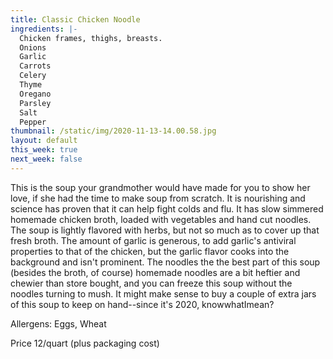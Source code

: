```yaml
---
title: Classic Chicken Noodle
ingredients: |-
  Chicken frames, thighs, breasts.
  Onions
  Garlic
  Carrots
  Celery
  Thyme
  Oregano
  Parsley
  Salt
  Pepper
thumbnail: /static/img/2020-11-13-14.00.58.jpg
layout: default
this_week: true
next_week: false
---
```

This is the soup your grandmother would have made for you to show her love, if she had the time to make soup from scratch. It is nourishing and science has proven that it can help fight colds and flu.  It has slow simmered homemade chicken broth, loaded with vegetables and hand cut noodles. The soup is lightly flavored with herbs, but not so much as to cover up that fresh broth. The amount of garlic is generous, to add garlic's antiviral properties to that of the chicken, but the garlic flavor cooks into the background and isn't prominent. The noodles the the best part of this soup (besides the broth, of course) homemade noodles are a bit heftier and chewier than store bought, and you can freeze this soup without the noodles turning to mush. It might make sense to buy a couple of extra jars of this soup to keep on hand--since it's 2020, knowwhatImean?

Allergens: Eggs, Wheat

Price 12/quart (plus packaging cost)